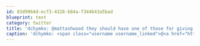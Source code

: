 ```yaml
---
id: 83d9964d-ecf3-4328-b84a-f344643a5bad
blueprint: text
category: twitter
title: 'dchymko: @mattashwood they should have one of those for giving svn the smack down'
caption: 'dchymko: <span class="username username_linked">@<a href="https://twitter.com/mattashwood" title="Matt Ashwood">mattashwood</a></span> they should have one of those for giving svn the smack down'
---
```

